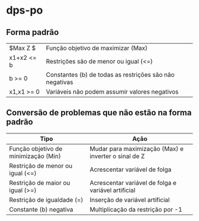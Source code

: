 # dps-po

## Forma padrão

|||
|----------------------------------------------|--------------------------|
|$Max Z $|Função objetivo de maximizar (Max)|
|x1+x2 <= b|Restrições são de menor ou igual (<=)|
|b >= 0|Constantes (b) de todas as restrições são não negativas|
|x1,x1 >= 0|Variáveis não podem assumir valores negativos|

## Conversão de problemas que não estão na forma padrão

|Tipo|Ação|
|-------------------------------------------------|---------------------------------------------|
|Função objetivo de minimização (Min) | Mudar para maximização (Max) e inverter o sinal de Z|
|Restrição de menor ou igual (<=) | Acrescentar variável de folga|
|Restrição de maior ou igual (>=) | Acrescentar variável de folga e variável artificial |
|Restrição de igualdade (=) | Inserção de variável artificial|
|Constante (b) negativa | Multiplicação da restrição por -1|
